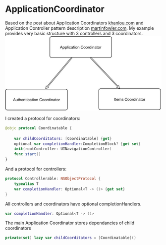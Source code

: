 # ApplicationCoordinator
Based on the post about Application Coordinators [khanlou.com](http://khanlou.com/2015/10/coordinators-redux/) and Application Controller pattern description [martinfowler.com](http://martinfowler.com/eaaCatalog/applicationController.html).
My example provides very basic structure with 3 controllers and 3 coordinators.
![](/str.jpg)

I created a protocol for coordinators:
```swift
@objc protocol Coordinatable {
    
    var childCoorditators: [Coordinatable] {get}
    optional var completionHandler:CompletionBlock? {get set}
    init(rootController: UINavigationController)
    func start()
}
```
And a protocol for controllers:
```swift
protocol Controllerable: NSObjectProtocol {
    typealias T
    var completionHandler: Optional<T -> ()> {get set}
}
```
All controllers and coordinators have optional completionHandlers.
```swift
var completionHandler: Optional<T -> ()>
```
The main Application Coordinator stores dependancies of child coordinators
```swift
private(set) lazy var childCoorditators = [Coordinatable]()
```
